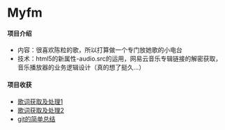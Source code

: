 # Myfm

#### 项目介绍
* 内容：很喜欢陈粒的歌，所以打算做一个专门放她歌的小电台
* 技术：html5的新属性-audio.src的运用，网易云音乐专辑链接的解密获取，音乐播放器的业务逻辑设计（真的想了挺久...）

#### 项目收获
* [歌词获取及处理1](https://www.jianshu.com/p/06083173774e)
* [歌词获取及处理2](https://www.jianshu.com/p/3baa4e1805f6)
* [git的简单总结](https://www.jianshu.com/p/d62f5440444e)

